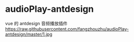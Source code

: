 # audioPlay-antdesign
vue 的 antdesign 音频播放插件
https://raw.githubusercontent.com/fangzhouzhu/audioPlay-antdesign/master/1.jpg
